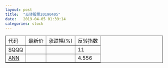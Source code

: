```yaml
---
layout: post
title:  "反转股票20190405"
date:   2019-04-05 01:39:14
categories: stock
---
```


<script type="text/javascript">
var stockList = []
stockList.push('gb_sqqq');
stockList.push('gb_ann');
</script>

<table border="1">
 <tr>
 <td>代码</td>
  <td>最新价</td>
  <td>涨跌幅(%)</td>
 <td>反转指数</td>
</tr>
  <tr id="sqqq"><td><a href="http://stock.finance.sina.com.cn/usstock/quotes/SQQQ.html" target="_blank">SQQQ</a></td><td></td><td></td><td>11</td></tr>
  <tr id="ann"><td><a href="http://stock.finance.sina.com.cn/usstock/quotes/ANN.html" target="_blank">ANN</a></td><td></td><td></td><td>4.556</td></tr>
</table>
